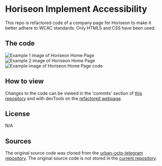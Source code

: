 # Horiseon Implement Accessibility
This repo is refactored code of a company page for Horiseon to make it better adhere to WCAC standards. Only HTML5 and CSS have been used.

## The code
![Example 1 image of Horiseon Home Page](https://i.imgur.com/JWiYsxG.png)
![Example 2 image of Horiseon Home Page](https://i.imgur.com/IqUELxJ.png)
![Example image of Horiseon Home Page code](https://i.imgur.com/o0vOy2z.png)
## How to view
Changes to the code can be viewed in the 'commits' section of [this repository](https://github.com/Kal-a11y/horiseon-implement-accessibility) and with devTools on the [refactored webpage](https://kal-a11y.github.io/horiseon-implement-accessibility/).

## License
N/A

## Sources
The original source code was cloned from the [urban-octo-telegram repository](https://github.com/coding-boot-camp/urban-octo-telegram).
The original source code is not stored in the [current repository](https://github.com/Kal-a11y/horiseon-implement-accessibility).
